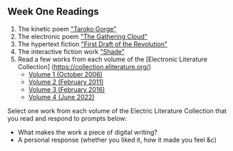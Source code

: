 ## Week One Readings

1. The kinetic poem ["Taroko Gorge"](https://collection.eliterature.org/3/work.html?work=taroko-gorge)
2. The electronic poem ["The Gathering Cloud"](https://luckysoap.com/thegatheringcloud/)
3. The hypertext fiction ["First Draft of the Revolution"](https://collection.eliterature.org/3/work.html?work=first-draft-of-the-revolution)
4. The interactive fiction work ["Shade"](https://pr-if.org/play/shade/)
5. Read a few works from each volume of the [Electronic Literature Collection] (https://collection.eliterature.org/)
   * [Volume 1 (October 2006)](https://collection.eliterature.org/1/)
   * [Volume 2 (February 2011)](https://collection.eliterature.org/2/)
   * [Volume 3 (February 2016)](https://collection.eliterature.org/3/)
   * [Volume 4 (June 2022)](https://collection.eliterature.org/4/)

Select one work from each volume of the Electric Literature Collection that you read and respond to prompts below:
* What makes the work a piece of digital writing?
* A personal response (whether you liked it, how it made you feel &c)
